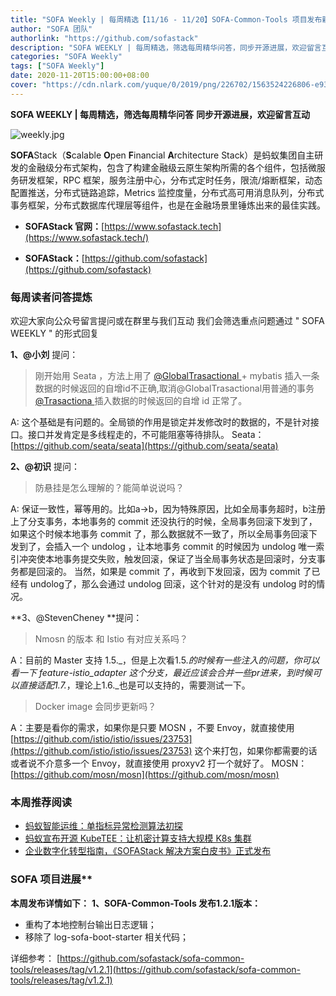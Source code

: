 ```yaml
---
title: "SOFA Weekly | 每周精选【11/16 - 11/20】SOFA-Common-Tools 项目发布新版本、Seata、MOSN 相关 QA 整理"
author: "SOFA 团队"
authorlink: "https://github.com/sofastack"
description: "SOFA WEEKLY | 每周精选，筛选每周精华问答，同步开源进展，欢迎留言互动。"
categories: "SOFA Weekly"
tags: ["SOFA Weekly"]
date: 2020-11-20T15:00:00+08:00
cover: "https://cdn.nlark.com/yuque/0/2019/png/226702/1563524226806-e93607a3-1b77-4ca2-8c3c-0384ab966154.png"
---
```


**SOFA WEEKLY | 每周精选，筛选每周精华问答**
**同步开源进展，欢迎留言互动**

![weekly.jpg](https://cdn.nlark.com/yuque/0/2019/jpeg/226702/1562925824761-fc720f21-9622-437b-a783-0b0729eda119.jpeg)

**SOFA**Stack（**S**calable **O**pen **F**inancial **A**rchitecture Stack）是蚂蚁集团自主研发的金融级分布式架构，包含了构建金融级云原生架构所需的各个组件，包括微服务研发框架，RPC 框架，服务注册中心，分布式定时任务，限流/熔断框架，动态配置推送，分布式链路追踪，Metrics 监控度量，分布式高可用消息队列，分布式事务框架，分布式数据库代理层等组件，也是在金融场景里锤炼出来的最佳实践。

- **SOFAStack 官网：**[https://www.sofastack.tech](https://www.sofastack.tech/)

- **SOFAStack：**[https://github.com/sofastack](https://github.com/sofastack)

### 每周读者问答提炼

欢迎大家向公众号留言提问或在群里与我们互动
我们会筛选重点问题通过 " SOFA WEEKLY " 的形式回复

**1、@小刘** 提问：
> 刚开始用 Seata ，方法上用了 [@GlobalTrasactional ](/GlobalTrasactional ) + mybatis 插入一条数据的时候返回的自增id不正确,取消@GlobalTrasactional用普通的事务[@Trasactiona ](/Trasactiona ) 插入数据的时候返回的自增 id 正常了。 

A: 这个基础是有问题的。全局锁的作用是锁定并发修改时的数据的，不是针对接口。接口并发肯定是多线程走的，不可能阻塞等待排队。
Seata：[https://github.com/seata/seata](https://github.com/seata/seata)

**2、@初识** 提问：
> 防悬挂是怎么理解的？能简单说说吗？

A: 保证一致性，幂等用的。比如a->b，因为特殊原因，比如全局事务超时，b注册上了分支事务，本地事务的 commit 还没执行的时候，全局事务回滚下发到了，如果这个时候本地事务 commit 了，那么数据就不一致了，所以全局事务回滚下发到了，会插入一个 undolog ，让本地事务 commit 的时候因为 undolog 唯一索引冲突使本地事务提交失败，触发回滚，保证了当全局事务状态是回滚时，分支事务都是回滚的。
当然，如果是 commit 了，再收到下发回滚，因为 commit 了已经有 undolog了，那么会通过 undolog 回滚，这个针对的是没有 undolog 时的情况。

**3、@StevenCheney  **提问： 
> Nmosn 的版本 和 Istio 有对应关系吗？

A：目前的 Master 支持 1.5._，但是上次看1.5._的时候有一些注入的问题，你可以看一下 feature-istio_adapter 这个分支，最近应该会合并一些pr进来，到时候可以直接适配1.7._，理论上1.6._也是可以支持的，需要测试一下。
> Docker image 会同步更新吗？

A：主要是看你的需求，如果你是只要 MOSN ，不要 Envoy，就直接使用[https://github.com/istio/istio/issues/23753](https://github.com/istio/istio/issues/23753) 这个来打包，如果你都需要的话或者说不介意多一个 Envoy，就直接使用 proxyv2 打一个就好了。
MOSN：[https://github.com/mosn/mosn](https://github.com/mosn/mosn)

### 本周推荐阅读

- [蚂蚁智能运维：单指标异常检测算法初探](http://mp.weixin.qq.com/s?__biz=MzUzMzU5Mjc1Nw==&mid=2247486956&idx=1&sn=e084eb2926957ed5496f624124fd3f9c&chksm=faa0e236cdd76b2073524c75c68da251222f46756f4de40608bee35800ceceec2516481629c2&scene=21)
- [蚂蚁宣布开源 KubeTEE：让机密计算支持大规模 K8s 集群](http://mp.weixin.qq.com/s?__biz=MzUzMzU5Mjc1Nw==&mid=2247487020&idx=1&sn=fda0674ab5ba6ca08fe279178ffa2ea3&chksm=faa0e1f6cdd768e0eae59d2aa410c70ac9c89a67230b4824d697cb796e7199f1384663ea5644&scene=21)
- [企业数字化转型指南，《SOFAStack 解决方案白皮书》正式发布](http://mp.weixin.qq.com/s?__biz=MzUzMzU5Mjc1Nw==&mid=2247486979&idx=1&sn=124e91279ebab25b6689cbfb47cb36ec&chksm=faa0e1d9cdd768cff25674daea1209904cfd956cad605e679ee6ffa212b7c8713cb30d83513a&scene=21)

### SOFA 项目进展**
**本周发布详情如下：**
**1、SOFA-Common-Tools 发布1.2.1版本：**

- 重构了本地控制台输出日志逻辑；
- 移除了 log-sofa-boot-starter 相关代码；

详细参考：
[https://github.com/sofastack/sofa-common-tools/releases/tag/v1.2.1](https://github.com/sofastack/sofa-common-tools/releases/tag/v1.2.1)
